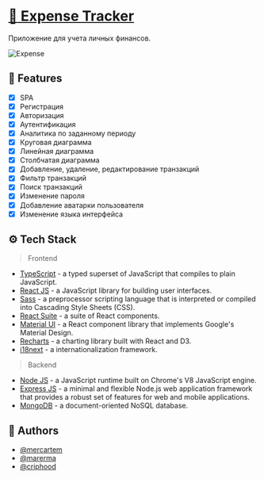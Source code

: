 # [:money_with_wings: Expense Tracker](https://rs-expense-tracker.netlify.app/)

Приложение для учета личных финансов.

![Expense](frontend/public/assets/Expense.gif)

## 📜 Features
- [x] SPA
- [x] Регистрация
- [x] Авторизация
- [x] Аутентификация
- [x] Аналитика по заданному периоду
- [x] Круговая диаграмма
- [x] Линейная диаграмма
- [x] Столбчатая диаграмма
- [x] Добавление, удаление, редактирование транзакций
- [x] Фильтр транзакций
- [x] Поиск транзакций
- [x] Изменение пароля
- [x] Добавление аватарки пользователя
- [x] Изменение языка интерфейса

## ⚙️ Tech Stack

>Frontend
- [TypeScript](https://www.typescriptlang.org/) - a typed superset of JavaScript that compiles to plain JavaScript.
- [React JS](https://reactjs.org/) - a JavaScript library for building user interfaces.
- [Sass](https://sass-lang.com/) - a preprocessor scripting language that is interpreted or compiled into Cascading Style Sheets (CSS).
- [React Suite](https://rsuitejs.com/) - a suite of React components.
- [Material UI](https://mui.com/) - a React component library that implements Google's Material Design.
- [Recharts](https://recharts.org/) - a charting library built with React and D3.
- [i18next](https://www.i18next.com/) - a internationalization framework.

>Backend
- [Node JS](https://nodejs.org/) - a JavaScript runtime built on Chrome's V8 JavaScript engine.
- [Express JS](https://expressjs.com/) - a minimal and flexible Node.js web application framework that provides a robust set of features for web and mobile applications.
- [MongoDB](https://www.mongodb.com/) - a document-oriented NoSQL database.

## 👀 Authors

- [@mercartem](https://github.com/mercartem)
- [@marerma](https://github.com/marerma)
- [@criphood](https://github.com/criphood)
